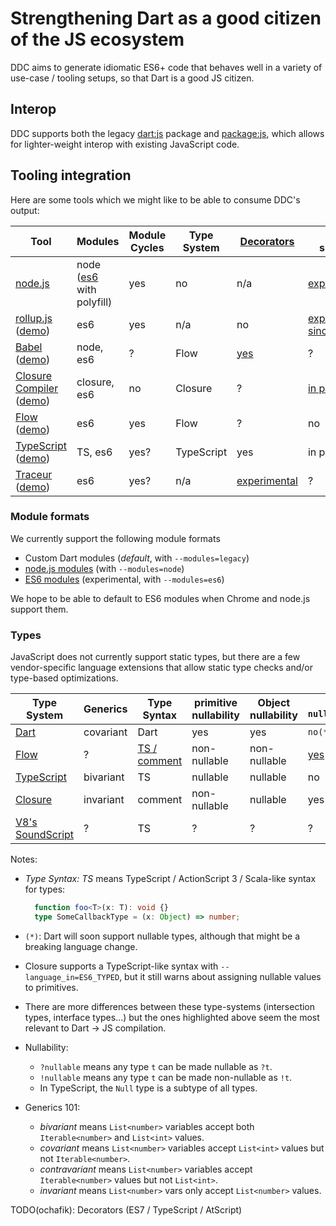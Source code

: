 # Strengthening Dart as a good citizen of the JS ecosystem

DDC aims to generate idiomatic ES6+ code that behaves well in a variety of use-case / tooling setups, so that Dart is a good JS citizen.

## Interop

DDC supports both the legacy [dart:js](https://api.dartlang.org/stable/dart-js/dart-js-library.html) package and [package:js](https://pub.dartlang.org/packages/js), which allows for lighter-weight interop with existing JavaScript code.

## Tooling integration

Here are some tools which we might like to be able to consume DDC's output:

| Tool | Modules | Module Cycles | Type System | [Decorators](https://github.com/wycats/javascript-decorators) | DDC support |
| ---- | ------- | ------------- | ----------- | ---------- | ----------- |
| [node.js](https://nodejs.org) | node ([es6](https://github.com/ModuleLoader/es6-module-loader) with polyfill) | yes | no | n/a | [experimental](https://github.com/dart-lang/dev_compiler/blob/master/tool/node_test.sh) |
| [rollup.js](https://github.com/rollup/rollup) ([demo](https://rollupjs.org)) | es6 | yes | n/a | no | [experimental since 0.25.4](https://github.com/rollup/rollup/pull/506) |
| [Babel](https://babeljs.io) ([demo](https://babeljs.io/repl/)) | node, es6 | ? | Flow | [yes](https://medium.com/google-developers/exploring-es7-decorators-76ecb65fb841#.wz7l9gni2) | ? |
| [Closure Compiler](https://developers.google.com/closure/compiler/) ([demo](http://closure-compiler.appspot.com/home#code%3D%252F%252F%2520%253D%253DClosureCompiler%253D%253D%250A%252F%252F%2520%2540compilation_level%2520SIMPLE_OPTIMIZATIONS%250A%252F%252F%2520%2540language_in%253DES6%250A%252F%252F%2520%2540language_out%253DES6%250A%252F%252F%2520%253D%253D%252FClosureCompiler%253D%253D%250A%250A%252F%252F%2520ADD%2520YOUR%2520CODE%2520HERE%250Afunction%2520hello(name)%2520%257B%250A%2520%2520alert('Hello%252C%2520'%2520%252B%2520name)%253B%250A%257D%250Ahello('New%2520user')%253B%250A%250A)) | closure, es6 | no | Closure | ? | [in progress](https://github.com/dart-lang/dev_compiler/issues/312) |
| [Flow](http://flowtype.org) ([demo](http://tryflow.org/)) | es6 | yes | Flow | ? | no |
| [TypeScript](https://babeljs.io://typescriptlang.org) ([demo](http://www.typescriptlang.org/Playground)) | TS, es6 | yes? | TypeScript | yes | in progress |
| [Traceur](https://github.com/google/traceur-compiler) ([demo](http://google.github.io/traceur-compiler/demo/repl.html#)) | es6 | yes? | n/a | [experimental](https://github.com/google/traceur-compiler/wiki/LanguageFeatures#annotations-experimental) | ? |

### Module formats

We currently support the following module formats
- Custom Dart modules (_default_, with `--modules=legacy`)
- [node.js modules](https://nodejs.org/api/modules.html) (with `--modules=node`)
- [ES6 modules](https://developer.mozilla.org/en/docs/web/javascript/reference/statements/import) (experimental, with `--modules=es6`)

We hope to be able to default to ES6 modules when Chrome and node.js support them.

### Types

JavaScript does not currently support static types, but there are a few vendor-specific language extensions that allow static type checks and/or type-based optimizations.

| Type System | Generics | Type Syntax | primitive nullability | Object nullability | `?nullable` | `!notNullable` |
| ----------- | -------- | ----------- | ------------------ | --------------- | ----------- | -------------- |
| [Dart](https://www.dartlang.org/docs/spec/) | covariant | Dart | yes | yes | `no(*)` | `no(*)` |
| [Flow](http://flowtype.org/docs/type-annotations.html#_) | ? | [TS / comment](http://flowtype.org/blog/2015/02/20/Flow-Comments.html) | non-nullable | non-nullable | [yes](https://flowtype.org/docs/nullable-types.html) | no |
| [TypeScript](https://github.com/Microsoft/TypeScript/blob/master/doc/spec.md) | bivariant | TS | nullable | nullable | no | no |
| [Closure](https://developers.google.com/closure/compiler/docs/js-for-compiler) | invariant | comment | non-nullable | nullable | yes | yes |
| [V8's SoundScript](https://developers.google.com/v8/experiments) | ? | TS | ? | ? | ? | ? |

Notes:
- _Type Syntax: TS_ means TypeScript / ActionScript 3 / Scala-like syntax for types:

  ```typescript
    function foo<T>(x: T): void {}
    type SomeCallbackType = (x: Object) => number;
  ```

- `(*)`: Dart will soon support nullable types, although that might be a breaking language change.
- Closure supports a TypeScript-like syntax with `--language_in=ES6_TYPED`, but it still warns about assigning nullable values to primitives.
- There are more differences between these type-systems (intersection types, interface types...) but the ones highlighted above seem the most relevant to Dart -> JS compilation.
- Nullability:

  - `?nullable` means any type `t` can be made nullable as `?t`.
  - `!nullable` means any type `t` can be made non-nullable as `!t`.
  - In TypeScript, the `Null` type is a subtype of all types.

- Generics 101:

  - _bivariant_ means `List<number>` variables accept both `Iterable<number>` and `List<int>` values.
  - _covariant_ means `List<number>` variables accept `List<int>` values but not `Iterable<number>`.
  - _contravariant_ means `List<number>` variables accept `Iterable<number>` values but not `List<int>`.
  - _invariant_ means `List<number>` vars only accept `List<number>` values.

TODO(ochafik): Decorators (ES7 / TypeScript / AtScript)
